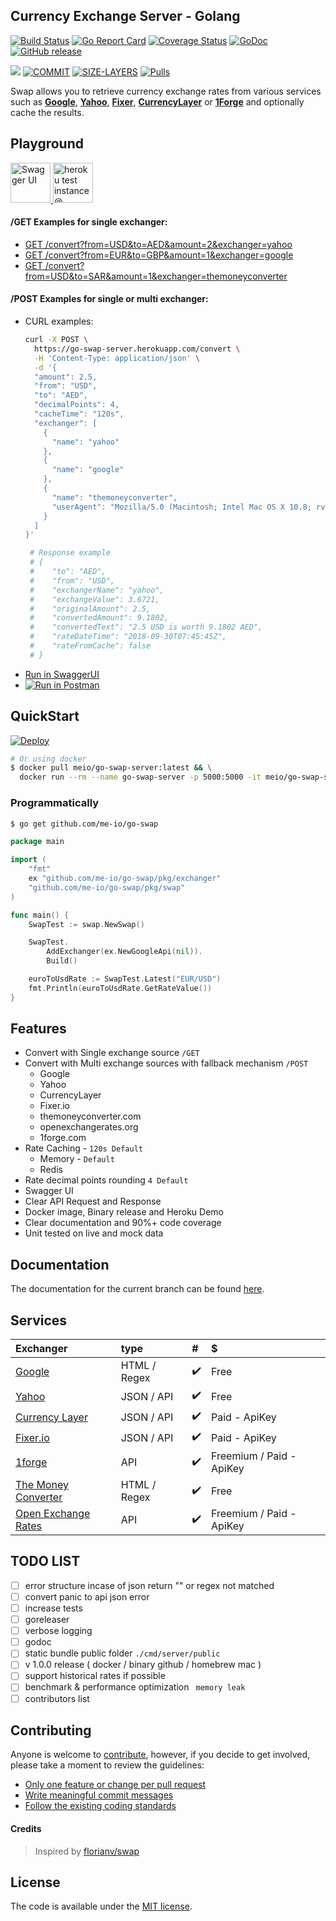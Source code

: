 
## Currency Exchange Server - Golang 

[![Build Status](https://travis-ci.org/me-io/go-swap.svg?branch=master)](https://travis-ci.org/me-io/go-swap)
[![Go Report Card](https://goreportcard.com/badge/github.com/me-io/go-swap)](https://goreportcard.com/report/github.com/me-io/go-swap)
[![Coverage Status](https://coveralls.io/repos/github/me-io/go-swap/badge.svg?branch=master)](https://coveralls.io/github/me-io/go-swap?branch=master)
[![GoDoc](https://godoc.org/github.com/me-io/go-swap?status.svg)](https://godoc.org/github.com/me-io/go-swap)
[![GitHub release](https://img.shields.io/github/release/me-io/go-swap.svg)](https://github.com/me-io/go-swap/releases)


[![](https://images.microbadger.com/badges/version/meio/go-swap-server.svg)](https://microbadger.com/images/meio/go-swap-server)
[![COMMIT](https://images.microbadger.com/badges/commit/meio/go-swap-server.svg)](https://microbadger.com/images/meio/go-swap-server)
[![SIZE-LAYERS](https://images.microbadger.com/badges/image/meio/go-swap-server.svg)](https://microbadger.com/images/meio/go-swap-server)
[![Pulls](https://shields.beevelop.com/docker/pulls/meio/go-swap-server.svg?style=flat-square)](https://hub.docker.com/r/meio/go-swap-server)

Swap allows you to retrieve currency exchange rates from various services such as **[Google](https://google.com)**, **[Yahoo](https://yahoo.com)**, **[Fixer](https://fixer.io)**, **[CurrencyLayer](https://currencylayer.com)** or **[1Forge](https://1forge.com)** 
and optionally cache the results. 

## Playground
<a href="https://go-swap-server.herokuapp.com/swagger" target="_blank">
  <img height="64" src="https://image.ibb.co/ehsqGp/swagger_ui.jpg" alt="Swagger UI">
</a> 
<a href="https://go-swap-server.herokuapp.com" target="_blank">
    <img height="64" src="https://image.ibb.co/hvWT2U/go_swap_server_heroku.png" alt="heroku test instance @ https://go-swap-server.herokuapp.com">
</a>

#### /GET Examples for single exchanger:
- [GET /convert?from=USD&to=AED&amount=2&exchanger=yahoo](https://go-swap-server.herokuapp.com/convert?from=USD&to=AED&amount=100&exchanger=yahoo) 
- [GET /convert?from=EUR&to=GBP&amount=1&exchanger=google](https://go-swap-server.herokuapp.com/convert?from=EUR&to=GBP&amount=100&exchanger=google)
- [GET /convert?from=USD&to=SAR&amount=1&exchanger=themoneyconverter](https://go-swap-server.herokuapp.com/convert?from=USD&to=SAR&amount=100&exchanger=themoneyconverter)

#### /POST Examples for single or multi exchanger:
- CURL examples:
    ```bash
    curl -X POST \
      https://go-swap-server.herokuapp.com/convert \
      -H 'Content-Type: application/json' \
      -d '{
      "amount": 2.5,
      "from": "USD",
      "to": "AED",
      "decimalPoints": 4,
      "cacheTime": "120s",
      "exchanger": [
        {
          "name": "yahoo"
        },
        {
          "name": "google"
        },
        {
          "name": "themoneyconverter",
          "userAgent": "Mozilla/5.0 (Macintosh; Intel Mac OS X 10.8; rv:21.0) Gecko/20100101 Firefox/21.0"
        }
      ]
    }'
  
     # Response example
     # {
     #    "to": "AED",
     #    "from": "USD",
     #    "exchangerName": "yahoo",
     #    "exchangeValue": 3.6721,
     #    "originalAmount": 2.5,
     #    "convertedAmount": 9.1802,
     #    "convertedText": "2.5 USD is worth 9.1802 AED",
     #    "rateDateTime": "2018-09-30T07:45:45Z",
     #    "rateFromCache": false
     # }  
    ```
- [Run in SwaggerUI](https://go-swap-server.herokuapp.com/swagger)
- [![Run in Postman](https://run.pstmn.io/button.svg)](https://app.getpostman.com/run-collection/e721b5007e2df03f1cac)

## QuickStart 

<a href="https://heroku.com/deploy?template=https://github.com/me-io/go-swap" target="_blank">
  <img src="https://www.herokucdn.com/deploy/button.svg" alt="Deploy">
</a>
<br>



```bash
# Or using docker  
$ docker pull meio/go-swap-server:latest && \
  docker run --rm --name go-swap-server -p 5000:5000 -it meio/go-swap-server:latest
```

### Programmatically
```bash
$ go get github.com/me-io/go-swap
```

```go
package main

import (
	"fmt"
	ex "github.com/me-io/go-swap/pkg/exchanger"
	"github.com/me-io/go-swap/pkg/swap"
)

func main() {
	SwapTest := swap.NewSwap()

	SwapTest.
		AddExchanger(ex.NewGoogleApi(nil)).
		Build()

	euroToUsdRate := SwapTest.Latest("EUR/USD")
	fmt.Println(euroToUsdRate.GetRateValue())
}

```

## Features
- Convert with Single exchange source `/GET` 
- Convert with Multi exchange sources with fallback mechanism `/POST`
    - Google
    - Yahoo
    - CurrencyLayer
    - Fixer.io
    - themoneyconverter.com
    - openexchangerates.org
    - 1forge.com
- Rate Caching - `120s Default` 
    - Memory - `Default`
    - Redis
- Rate decimal points rounding `4 Default`
- Swagger UI
- Clear API Request and Response
- Docker image, Binary release and Heroku Demo
- Clear documentation and 90%+ code coverage
- Unit tested on live and mock data

## Documentation
The documentation for the current branch can be found [here](#documentation).


## Services
|Exchanger                  |type           |#                  |$|
|:---                       |:----          |:---               |:---|
|[Google][1]                |HTML / Regex   |:heavy_check_mark: |Free|
|[Yahoo][2]                 |JSON / API     |:heavy_check_mark: |Free|
|[Currency Layer][3]        |JSON / API     |:heavy_check_mark: |Paid - ApiKey|
|[Fixer.io][4]              |JSON / API     |:heavy_check_mark: |Paid - ApiKey|
|[1forge][7]                |API            |:heavy_check_mark: |Freemium / Paid - ApiKey|
|[The Money Converter][5]   |HTML / Regex   |:heavy_check_mark: |Free|
|[Open Exchange Rates][6]   |API            |:heavy_check_mark: |Freemium / Paid - ApiKey|

[1]: //google.com
[2]: //yahoo.com
[3]: //currencylayer.com
[4]: //fixer.io
[5]: //themoneyconverter.com
[6]: //openexchangerates.org
[7]: //1forge.com

## TODO LIST
- [ ] error structure incase of json return "" or regex not matched
- [ ] convert panic to api json error
- [ ] increase tests
- [ ] goreleaser
- [ ] verbose logging
- [ ] godoc 
- [ ] static bundle public folder `./cmd/server/public`
- [ ] v 1.0.0 release ( docker / binary github / homebrew mac )
- [ ] support historical rates if possible
- [ ] benchmark & performance optimization ` memory leak`
- [ ] contributors list 

## Contributing

Anyone is welcome to [contribute](CONTRIBUTING.md), however, if you decide to get involved, please take a moment to review the guidelines:

* [Only one feature or change per pull request](CONTRIBUTING.md#only-one-feature-or-change-per-pull-request)
* [Write meaningful commit messages](CONTRIBUTING.md#write-meaningful-commit-messages)
* [Follow the existing coding standards](CONTRIBUTING.md#follow-the-existing-coding-standards)

#### Credits
> Inspired by [florianv/swap](https://github.com/florianv/swap) 

## License

The code is available under the [MIT license](LICENSE.md).
